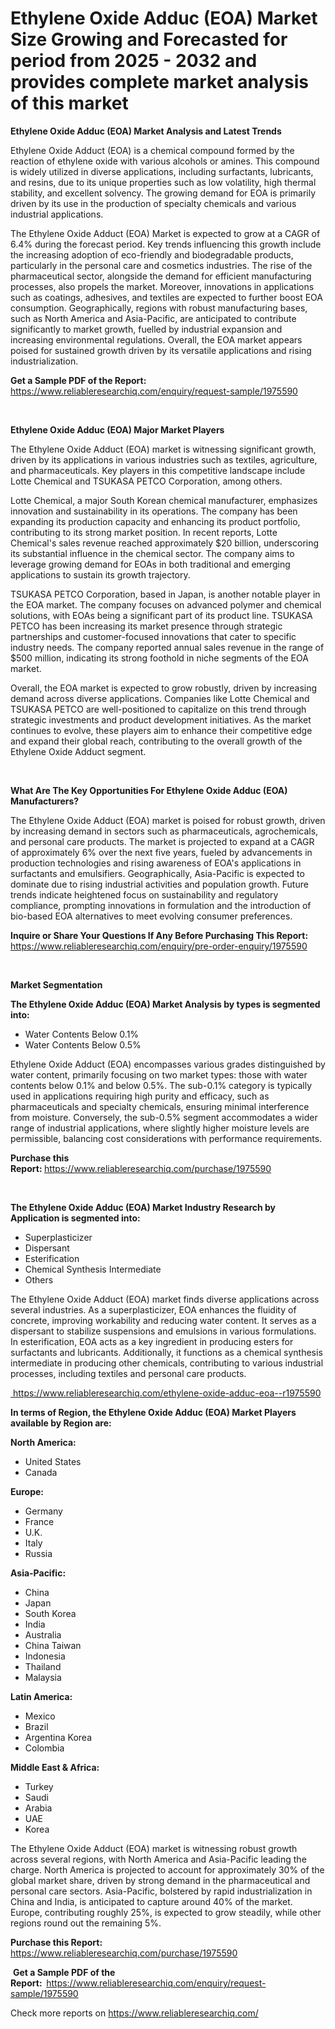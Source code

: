 <p><h1>Ethylene Oxide Adduc (EOA) Market Size Growing and Forecasted for period from 2025 - 2032 and provides complete market analysis of this market</h1></p><p><strong>Ethylene Oxide Adduc (EOA) Market Analysis and Latest Trends</strong></p>
<p><p>Ethylene Oxide Adduct (EOA) is a chemical compound formed by the reaction of ethylene oxide with various alcohols or amines. This compound is widely utilized in diverse applications, including surfactants, lubricants, and resins, due to its unique properties such as low volatility, high thermal stability, and excellent solvency. The growing demand for EOA is primarily driven by its use in the production of specialty chemicals and various industrial applications.</p><p>The Ethylene Oxide Adduct (EOA) Market is expected to grow at a CAGR of 6.4% during the forecast period. Key trends influencing this growth include the increasing adoption of eco-friendly and biodegradable products, particularly in the personal care and cosmetics industries. The rise of the pharmaceutical sector, alongside the demand for efficient manufacturing processes, also propels the market. Moreover, innovations in applications such as coatings, adhesives, and textiles are expected to further boost EOA consumption. Geographically, regions with robust manufacturing bases, such as North America and Asia-Pacific, are anticipated to contribute significantly to market growth, fuelled by industrial expansion and increasing environmental regulations. Overall, the EOA market appears poised for sustained growth driven by its versatile applications and rising industrialization.</p></p>
<p><strong>Get a Sample PDF of the Report:&nbsp;</strong> <a href="https://www.reliableresearchiq.com/enquiry/request-sample/1975590?utm_campaign=2042&utm_medium=2&utm_source=Github&utm_content=ia&utm_term=04022025&utm_id=ethylene-oxide-adduc-eoa">https://www.reliableresearchiq.com/enquiry/request-sample/1975590</a></p>
<p>&nbsp;</p>
<p><strong>Ethylene Oxide Adduc (EOA) Major Market Players</strong></p>
<p><p>The Ethylene Oxide Adduct (EOA) market is witnessing significant growth, driven by its applications in various industries such as textiles, agriculture, and pharmaceuticals. Key players in this competitive landscape include Lotte Chemical and TSUKASA PETCO Corporation, among others.</p><p>Lotte Chemical, a major South Korean chemical manufacturer, emphasizes innovation and sustainability in its operations. The company has been expanding its production capacity and enhancing its product portfolio, contributing to its strong market position. In recent reports, Lotte Chemical's sales revenue reached approximately $20 billion, underscoring its substantial influence in the chemical sector. The company aims to leverage growing demand for EOAs in both traditional and emerging applications to sustain its growth trajectory.</p><p>TSUKASA PETCO Corporation, based in Japan, is another notable player in the EOA market. The company focuses on advanced polymer and chemical solutions, with EOAs being a significant part of its product line. TSUKASA PETCO has been increasing its market presence through strategic partnerships and customer-focused innovations that cater to specific industry needs. The company reported annual sales revenue in the range of $500 million, indicating its strong foothold in niche segments of the EOA market.</p><p>Overall, the EOA market is expected to grow robustly, driven by increasing demand across diverse applications. Companies like Lotte Chemical and TSUKASA PETCO are well-positioned to capitalize on this trend through strategic investments and product development initiatives. As the market continues to evolve, these players aim to enhance their competitive edge and expand their global reach, contributing to the overall growth of the Ethylene Oxide Adduct segment.</p></p>
<p>&nbsp;</p>
<p><strong>What Are The Key Opportunities For Ethylene Oxide Adduc (EOA) Manufacturers?</strong></p>
<p><p>The Ethylene Oxide Adduct (EOA) market is poised for robust growth, driven by increasing demand in sectors such as pharmaceuticals, agrochemicals, and personal care products. The market is projected to expand at a CAGR of approximately 6% over the next five years, fueled by advancements in production technologies and rising awareness of EOA's applications in surfactants and emulsifiers. Geographically, Asia-Pacific is expected to dominate due to rising industrial activities and population growth. Future trends indicate heightened focus on sustainability and regulatory compliance, prompting innovations in formulation and the introduction of bio-based EOA alternatives to meet evolving consumer preferences.</p></p>
<p><strong>Inquire or Share Your Questions If Any Before Purchasing This Report:</strong> <a href="https://www.reliableresearchiq.com/enquiry/pre-order-enquiry/1975590?utm_campaign=2042&utm_medium=2&utm_source=Github&utm_content=ia&utm_term=04022025&utm_id=ethylene-oxide-adduc-eoa">https://www.reliableresearchiq.com/enquiry/pre-order-enquiry/1975590</a></p>
<p>&nbsp;</p>
<p><strong>Market Segmentation</strong></p>
<p><strong>The Ethylene Oxide Adduc (EOA) Market Analysis by types is segmented into:</strong></p>
<p><ul><li>Water Contents Below 0.1%</li><li>Water Contents Below 0.5%</li></ul></p>
<p><p>Ethylene Oxide Adduct (EOA) encompasses various grades distinguished by water content, primarily focusing on two market types: those with water contents below 0.1% and below 0.5%. The sub-0.1% category is typically used in applications requiring high purity and efficacy, such as pharmaceuticals and specialty chemicals, ensuring minimal interference from moisture. Conversely, the sub-0.5% segment accommodates a wider range of industrial applications, where slightly higher moisture levels are permissible, balancing cost considerations with performance requirements.</p></p>
<p><strong>Purchase this Report:&nbsp;</strong><a href="https://www.reliableresearchiq.com/purchase/1975590?utm_campaign=2042&utm_medium=2&utm_source=Github&utm_content=ia&utm_term=04022025&utm_id=ethylene-oxide-adduc-eoa">https://www.reliableresearchiq.com/purchase/1975590</a></p>
<p>&nbsp;</p>
<p><strong>The Ethylene Oxide Adduc (EOA) Market Industry Research by Application is segmented into:</strong></p>
<p><ul><li>Superplasticizer</li><li>Dispersant</li><li>Esterification</li><li>Chemical Synthesis Intermediate</li><li>Others</li></ul></p>
<p><p>The Ethylene Oxide Adduct (EOA) market finds diverse applications across several industries. As a superplasticizer, EOA enhances the fluidity of concrete, improving workability and reducing water content. It serves as a dispersant to stabilize suspensions and emulsions in various formulations. In esterification, EOA acts as a key ingredient in producing esters for surfactants and lubricants. Additionally, it functions as a chemical synthesis intermediate in producing other chemicals, contributing to various industrial processes, including textiles and personal care products.</p></p>
<p><a href="https://www.reliableresearchiq.com/ethylene-oxide-adduc-eoa--r1975590?utm_campaign=2042&utm_medium=2&utm_source=Github&utm_content=ia&utm_term=04022025&utm_id=ethylene-oxide-adduc-eoa">&nbsp;https://www.reliableresearchiq.com/ethylene-oxide-adduc-eoa--r1975590</a></p>
<p><strong>In terms of Region, the Ethylene Oxide Adduc (EOA) Market Players available by Region are:</strong></p>
<p>
    <p> <strong> North America: </strong>
        <ul>
            <li>United States</li>
            <li>Canada</li>
        </ul>
        </p> 
    <p> <strong> Europe: </strong>
        <ul>
            <li>Germany</li>
            <li>France</li>
            <li>U.K.</li>
            <li>Italy</li>
            <li>Russia</li>
        </ul>
        </p> 
    <p> <strong> Asia-Pacific: </strong>
        <ul>
            <li>China</li>
            <li>Japan</li>
            <li>South Korea</li>
            <li>India</li>
            <li>Australia</li>
            <li>China Taiwan</li>
            <li>Indonesia</li>
            <li>Thailand</li>
            <li>Malaysia</li>
        </ul>
        </p> 
    <p> <strong> Latin America: </strong>
        <ul>
            <li>Mexico</li>
            <li>Brazil</li>
            <li>Argentina Korea</li>
            <li>Colombia</li>
        </ul>
        </p> 
    <p> <strong> Middle East & Africa: </strong>
        <ul>
            <li>Turkey</li>
            <li>Saudi</li>
            <li>Arabia</li>
            <li>UAE</li>
            <li>Korea</li>
        </ul>
    </p>
    </p>
<p><p>The Ethylene Oxide Adduct (EOA) market is witnessing robust growth across several regions, with North America and Asia-Pacific leading the charge. North America is projected to account for approximately 30% of the global market share, driven by strong demand in the pharmaceutical and personal care sectors. Asia-Pacific, bolstered by rapid industrialization in China and India, is anticipated to capture around 40% of the market. Europe, contributing roughly 25%, is expected to grow steadily, while other regions round out the remaining 5%.</p></p>
<p><strong>Purchase this Report: </strong><a href="https://www.reliableresearchiq.com/purchase/1975590?utm_campaign=2042&utm_medium=2&utm_source=Github&utm_content=ia&utm_term=04022025&utm_id=ethylene-oxide-adduc-eoa">https://www.reliableresearchiq.com/purchase/1975590</a></p>
<p>&nbsp;<strong>Get a Sample PDF of the Report:&nbsp;&nbsp;</strong><a href="https://www.reliableresearchiq.com/enquiry/request-sample/1975590?utm_campaign=2042&utm_medium=2&utm_source=Github&utm_content=ia&utm_term=04022025&utm_id=ethylene-oxide-adduc-eoa">https://www.reliableresearchiq.com/enquiry/request-sample/1975590</a></p>
<p><strong></strong></p>
<p>Check more reports on <a href="https://www.reliableresearchiq.com/?utm_campaign=2042&utm_medium=2&utm_source=Github&utm_content=ia&utm_term=04022025&utm_id=ethylene-oxide-adduc-eoa">https://www.reliableresearchiq.com/</a></p>